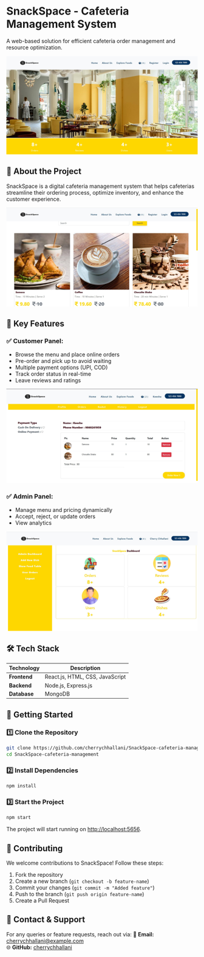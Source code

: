 # SnackSpace - Cafeteria Management System

A web-based solution for efficient cafeteria order management and resource optimization.

![Home Page](ScreenShots/home-page.jpg)

## 🚀 About the Project
SnackSpace is a digital cafeteria management system that helps cafeterias streamline their ordering process, optimize inventory, and enhance the customer experience.

![Home Page](ScreenShots/image-1.jpg) 

## 🎯 Key Features

### ✅ Customer Panel:
- Browse the menu and place online orders
- Pre-order and pick up to avoid waiting
- Multiple payment options (UPI, COD)
- Track order status in real-time
- Leave reviews and ratings

![Home Page](ScreenShots/user.jpg)

### ✅ Admin Panel:
- Manage menu and pricing dynamically
- Accept, reject, or update orders
- View analytics

![Home Page](ScreenShots/admin.jpg)
  
## 🛠 Tech Stack

| Technology  | Description       |
|-------------|-----------------|
| **Frontend** | React.js, HTML, CSS, JavaScript |
| **Backend**  | Node.js, Express.js |
| **Database** | MongoDB |

## 🚀 Getting Started

### 1️⃣ Clone the Repository
```bash
git clone https://github.com/cherrychhallani/SnackSpace-cafeteria-management.git
cd SnackSpace-cafeteria-management
```

### 2️⃣ Install Dependencies
```bash
npm install
```

### 3️⃣ Start the Project
```bash
npm start
```
The project will start running on [http://localhost:5656](http://localhost:5656).

## 🔧 Contributing
We welcome contributions to SnackSpace! Follow these steps:
1. Fork the repository
2. Create a new branch (`git checkout -b feature-name`)
3. Commit your changes (`git commit -m "Added feature"`)
4. Push to the branch (`git push origin feature-name`)
5. Create a Pull Request

## 🤝 Contact & Support
For any queries or feature requests, reach out via:
📩 **Email:** cherrychhallani@example.com  
🌐 **GitHub:** [cherrychhallani](https://github.com/cherrychhallani)


